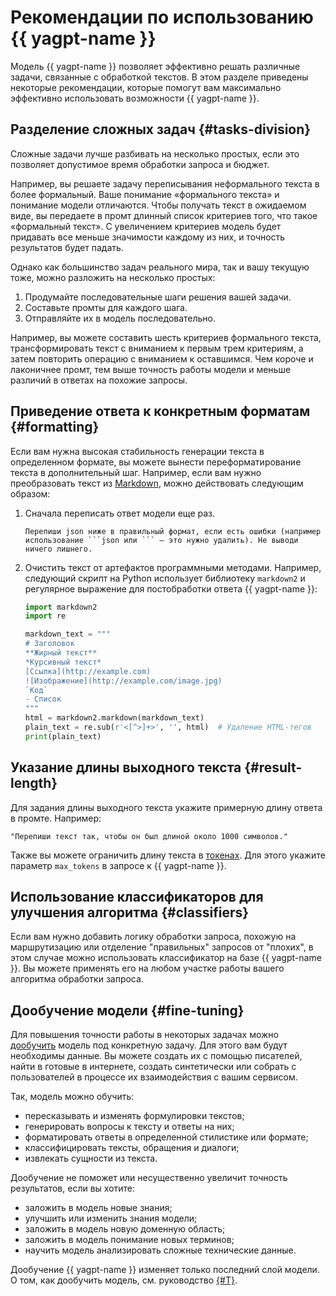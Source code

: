# Рекомендации по использованию {{ yagpt-name }}

Модель {{ yagpt-name }} позволяет эффективно решать различные задачи, связанные с обработкой текстов. В этом разделе приведены некоторые рекомендации, которые помогут вам максимально эффективно использовать возможности {{ yagpt-name }}.

## Разделение сложных задач {#tasks-division}

Сложные задачи лучше разбивать на несколько простых, если это позволяет допустимое время обработки запроса и бюджет.

Например, вы решаете задачу переписывания неформального текста в более формальный. Ваше понимание «формального текста» и понимание модели отличаются. Чтобы получать текст в ожидаемом виде, вы передаете в промт длинный список критериев того, что такое «формальный текст». С увеличением критериев модель будет придавать все меньше значимости каждому из них, и точность результатов будет падать.

Однако как большинство задач реального мира, так и вашу текущую тоже, можно разложить на несколько простых:

1. Продумайте последовательные шаги решения вашей задачи.
1. Составьте промты для каждого шага.
1. Отправляйте их в модель последовательно.

Например, вы можете составить шесть критериев формального текста, трансформировать текст с вниманием к первым трем критериям, а затем повторить операцию с вниманием к оставшимся. Чем короче и лаконичнее промт, тем выше точность работы модели и меньше различий в ответах на похожие запросы.

## Приведение ответа к конкретным форматам {#formatting}

Если вам нужна высокая стабильность генерации текста в определенном формате, вы можете вынести переформатирование текста в дополнительный шаг. Например, если вам нужно преобразовать текст из [Markdown](https://ru.wikipedia.org/wiki/Markdown), можно действовать следующим образом:

1. Сначала переписать ответ модели еще раз.

   ```text
   Перепиши json ниже в правильный формат, если есть ошибки (например использование ```json или ``` — это нужно удалить). Не выводи ничего лишнего.
   ```

1. Очистить текст от артефактов программными методами.
Например, следующий скрипт на Python использует библиотеку `markdown2` и регулярное выражение для постобработки ответа {{ yagpt-name }}:

   ```python
   import markdown2
   import re

   markdown_text = """
   # Заголовок
   **Жирный текст**
   *Курсивный текст*
   [Ссылка](http://example.com)
   ![Изображение](http://example.com/image.jpg)
   `Код`
   - Список
   """
   html = markdown2.markdown(markdown_text)
   plain_text = re.sub(r'<[^>]+>', '', html)  # Удаление HTML-тегов
   print(plain_text)
   ```

## Указание длины выходного текста {#result-length}

Для задания длины выходного текста укажите примерную длину ответа в промте. Например:

```text
"Перепиши текст так, чтобы он был длиной около 1000 символов."
```

Также вы можете ограничить длину текста в [токенах](../concepts/yandexgpt/tokens.md). Для этого укажите параметр `max_tokens` в запросе к {{ yagpt-name }}.

## Использование классификаторов для улучшения алгоритма {#classifiers}

Если вам нужно добавить логику обработки запроса, похожую на маршрутизацию или отделение "правильных" запросов от "плохих", в этом случае можно использовать классификатор на базе {{ yagpt-name }}. Вы можете применять его на любом участке работы вашего алгоритма обработки запроса.

## Дообучение модели {#fine-tuning}

Для повышения точности работы в некоторых задачах можно [дообучить](../../datasphere/concepts/models/foundation-models.md) модель под конкретную задачу. Для этого вам будут необходимы данные. Вы можете создать их с помощью писателей, найти в готовые в интернете, создать синтетически или собрать с пользователей в процессе их взаимодействия с вашим сервисом.

Так, модель можно обучить:
* пересказывать и изменять формулировки текстов;
* генерировать вопросы к тексту и ответы на них;
* форматировать ответы в определенной стилистике или формате;
* классифицировать тексты, обращения и диалоги;
* извлекать сущности из текста.

Дообучение не поможет или несущественно увеличит точность результатов, если вы хотите:
* заложить в модель новые знания;
* улучшить или изменить знания модели;
* заложить в модель новую доменную область;
* заложить в модель понимание новых терминов;
* научить модель анализировать сложные технические данные.

Дообучение {{ yagpt-name }} изменяет только последний слой модели. О том, как дообучить модель, см. руководство [{#T}](../concepts/tuning/index.md).